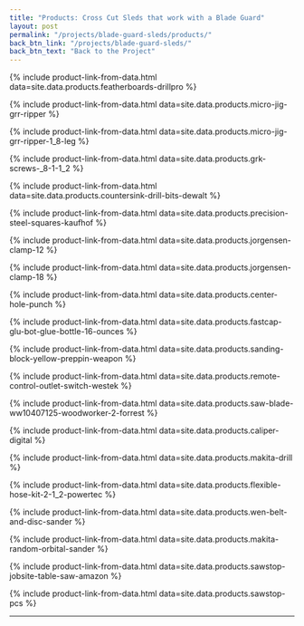 ```yaml
---
title: "Products: Cross Cut Sleds that work with a Blade Guard"
layout: post
permalink: "/projects/blade-guard-sleds/products/"
back_btn_link: "/projects/blade-guard-sleds/"
back_btn_text: "Back to the Project"
---
```

{% include product-link-from-data.html data=site.data.products.featherboards-drillpro %}

{% include product-link-from-data.html data=site.data.products.micro-jig-grr-ripper %}

{% include product-link-from-data.html data=site.data.products.micro-jig-grr-ripper-1_8-leg %}

{% include product-link-from-data.html data=site.data.products.grk-screws-_8-1-1_2 %}

{% include product-link-from-data.html data=site.data.products.countersink-drill-bits-dewalt %}

{% include product-link-from-data.html data=site.data.products.precision-steel-squares-kaufhof %}

{% include product-link-from-data.html data=site.data.products.jorgensen-clamp-12 %}

{% include product-link-from-data.html data=site.data.products.jorgensen-clamp-18 %}

{% include product-link-from-data.html data=site.data.products.center-hole-punch %}

{% include product-link-from-data.html data=site.data.products.fastcap-glu-bot-glue-bottle-16-ounces %}

{% include product-link-from-data.html data=site.data.products.sanding-block-yellow-preppin-weapon %}

{% include product-link-from-data.html data=site.data.products.remote-control-outlet-switch-westek %}

{% include product-link-from-data.html data=site.data.products.saw-blade-ww10407125-woodworker-2-forrest %}

{% include product-link-from-data.html data=site.data.products.caliper-digital %}

{% include product-link-from-data.html data=site.data.products.makita-drill %}

{% include product-link-from-data.html data=site.data.products.flexible-hose-kit-2-1_2-powertec %}

{% include product-link-from-data.html data=site.data.products.wen-belt-and-disc-sander %}

{% include product-link-from-data.html data=site.data.products.makita-random-orbital-sander %}

{% include product-link-from-data.html data=site.data.products.sawstop-jobsite-table-saw-amazon %}

{% include product-link-from-data.html data=site.data.products.sawstop-pcs %}

<hr class="hr-thick" style="margin-bottom: 30px; clear: left"/>
